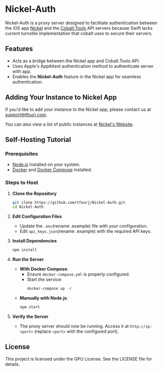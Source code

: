# Nickel-Auth

Nickel-Auth is a proxy server designed to facilitate authentication between the iOS app [Nickel](https://github.com/tfourj/Nickel) and the [Cobalt.Tools](https://github.com/imputnet/cobalt) API servers because Swift lacks current turnstile implementation that cobalt uses to secure their servers.

## Features
- Acts as a bridge between the Nickel app and Cobalt.Tools API.
- Uses Apple's AppAttest authentication method to authenticate server with app.
- Enables the **Nickel-Auth** feature in the Nickel app for seamless authentication.

## Adding Your Instance to Nickel App
If you'd like to add your instance to the Nickel app, please contact us at [support@tfourj.com](mailto:support@tffourj.com).

You can also view a list of public instances at [Nickel's Website](https://getnickel.site/instances).

## Self-Hosting Tutorial

### Prerequisites
- [Node.js](https://nodejs.org/) installed on your system.
- [Docker](https://www.docker.com/) and [Docker Compose](https://docs.docker.com/compose/) installed.

### Steps to Host

1. **Clone the Repository**
   ```bash
   git clone https://github.com/tfourj/Nickel-Auth.git
   cd Nickel-Auth
   ```

2. **Edit Configuration Files**
   - Update the `.env`(rename .example) file with your configuration.
   - Edit `api_keys.json`(rename .example) with the required API keys.

3. **Install Dependencies**
   ```bash
   npm install
   ```

4. **Run the Server**
   - **With Docker Compose**:
     - Ensure `docker-compose.yml` is properly configured.
     - Start the service:
       ```bash
       docker-compose up -d
       ```
   - **Manually with Node.js**:
     ```bash
     npm start
     ```

5. **Verify the Server**
   - The proxy server should now be running. Access it at `http://ip:<port>` (replace `<port>` with the configured port).

## License
This project is licensed under the GPU License. See the LICENSE file for details.

